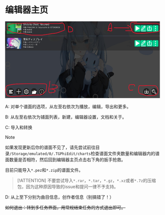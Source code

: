 # 编辑器主页

<img src="UI/img1.jpg" height="250" >

A: 对单个谱面的选项，从左至右依次为播放，编辑，导出和更多。

B: 从左至右依次为铺面列表，新建，编辑器设置，文档和关于。

C: 导入和转换

> [!NOTE]
>
> 如果发现更新后你的谱面不见了，请先尝试前往目录`/Storage/emulated/0/.TGPhiEdit/charts`检查谱面文件夹数量和编辑器内的谱面数量是否相符，然后回到编辑器主页点击右下角的扳手抢救。
>
> 目前只能导入`*.pez`和`*.zip`的谱面文件。

> [!ATTENTION] 不要尝试导入`*.rar`，`*.tar`，`*.gz`，`*.xz`或者`*.7z`的压缩包，因为这种原因导致的issue和提问一律不予支持。

D: 从上至下分别为曲目信息，创作者信息（别搞错了！）

~~如何退出：转到多任务界面，用常规结束任务的方式退出即可。~~
